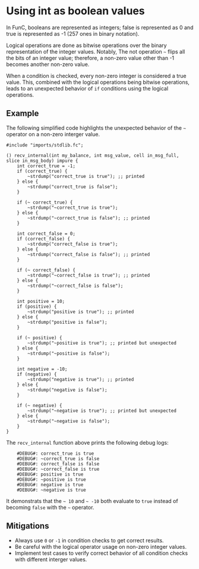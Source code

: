 # Using int as boolean values

In FunC, booleans are represented as integers; false is represented as 0 and true is represented as -1 (257 ones in binary notation). 

Logical operations are done as bitwise operations over the binary representation of the integer values. Notably, The not operation `~` flips all the bits of an integer value; therefore, a non-zero value other than -1 becomes another non-zero value.

When a condition is checked, every non-zero integer is considered a true value. This, combined with the logical operations being bitwise operations, leads to an unexpected behavior of `if` conditions using the logical operations.

## Example

The following simplified code highlights the unexpected behavior of the `~` operator on a non-zero interger value.

```FunC
#include "imports/stdlib.fc";

() recv_internal(int my_balance, int msg_value, cell in_msg_full, slice in_msg_body) impure {
    int correct_true = -1;
    if (correct_true) {
        ~strdump("correct_true is true"); ;; printed
    } else {
        ~strdump("correct_true is false");
    }

    if (~ correct_true) {
        ~strdump("~correct_true is true");
    } else {
        ~strdump("~correct_true is false"); ;; printed
    }

    int correct_false = 0;
    if (correct_false) {
        ~strdump("correct_false is true");
    } else {
        ~strdump("correct_false is false"); ;; printed
    }

    if (~ correct_false) {
        ~strdump("~correct_false is true"); ;; printed
    } else {
        ~strdump("~correct_false is false");
    }

    int positive = 10;
    if (positive) {
        ~strdump("positive is true"); ;; printed
    } else {
        ~strdump("positive is false");
    }

    if (~ positive) {
        ~strdump("~positive is true"); ;; printed but unexpected
    } else {
        ~strdump("~positive is false");
    }

    int negative = -10;
    if (negative) {
        ~strdump("negative is true"); ;; printed
    } else {
        ~strdump("negative is false");
    }

    if (~ negative) {
        ~strdump("~negative is true"); ;; printed but unexpected
    } else {
        ~strdump("~negative is false");
    }
}
```

The `recv_internal` function above prints the following debug logs:
```
    #DEBUG#: correct_true is true
    #DEBUG#: ~correct_true is false
    #DEBUG#: correct_false is false
    #DEBUG#: ~correct_false is true
    #DEBUG#: positive is true
    #DEBUG#: ~positive is true
    #DEBUG#: negative is true
    #DEBUG#: ~negative is true
```

It demonstrats that the `~ 10` and `~ -10` both evaluate to `true` instead of becoming `false` with the `~` operator. 

## Mitigations

- Always use `0` or `-1` in condition checks to get correct results.
- Be careful with the logical operator usage on non-zero integer values.
- Implement test cases to verify correct behavior of all condition checks with different interger values.
